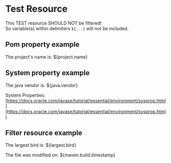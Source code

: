 # Test Resource

This TEST resource SHOULD NOT be filtered!  
So variable(s) within delimiters `${...}` will not be included.

## Pom property example
The project's name is: ${project.name}

## System property example
The java vendor is: ${java.vendor}

System Properties: [https://docs.oracle.com/javase/tutorial/essential/environment/sysprop.html](https://docs.oracle.com/javase/tutorial/essential/environment/sysprop.html)

## Filter resource example
The largest bird is: ${largest.bird}

The file was modified on: ${maven.build.timestamp}
